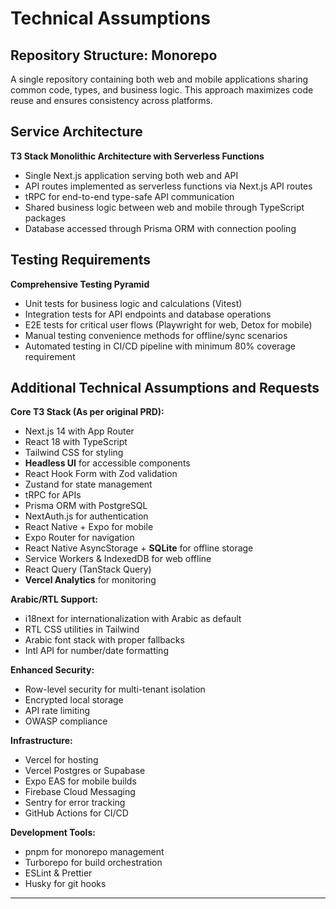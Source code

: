 # Technical Assumptions

## Repository Structure: Monorepo
A single repository containing both web and mobile applications sharing common code, types, and business logic. This approach maximizes code reuse and ensures consistency across platforms.

## Service Architecture
**T3 Stack Monolithic Architecture with Serverless Functions**
- Single Next.js application serving both web and API
- API routes implemented as serverless functions via Next.js API routes
- tRPC for end-to-end type-safe API communication
- Shared business logic between web and mobile through TypeScript packages
- Database accessed through Prisma ORM with connection pooling

## Testing Requirements
**Comprehensive Testing Pyramid**
- Unit tests for business logic and calculations (Vitest)
- Integration tests for API endpoints and database operations
- E2E tests for critical user flows (Playwright for web, Detox for mobile)
- Manual testing convenience methods for offline/sync scenarios
- Automated testing in CI/CD pipeline with minimum 80% coverage requirement

## Additional Technical Assumptions and Requests

**Core T3 Stack (As per original PRD):**
- Next.js 14 with App Router
- React 18 with TypeScript
- Tailwind CSS for styling
- **Headless UI** for accessible components
- React Hook Form with Zod validation
- Zustand for state management
- tRPC for APIs
- Prisma ORM with PostgreSQL
- NextAuth.js for authentication
- React Native + Expo for mobile
- Expo Router for navigation
- React Native AsyncStorage + **SQLite** for offline storage
- Service Workers & IndexedDB for web offline
- React Query (TanStack Query)
- **Vercel Analytics** for monitoring

**Arabic/RTL Support:**
- i18next for internationalization with Arabic as default
- RTL CSS utilities in Tailwind
- Arabic font stack with proper fallbacks
- Intl API for number/date formatting

**Enhanced Security:**
- Row-level security for multi-tenant isolation
- Encrypted local storage
- API rate limiting
- OWASP compliance

**Infrastructure:**
- Vercel for hosting
- Vercel Postgres or Supabase
- Expo EAS for mobile builds
- Firebase Cloud Messaging
- Sentry for error tracking
- GitHub Actions for CI/CD

**Development Tools:**
- pnpm for monorepo management
- Turborepo for build orchestration
- ESLint & Prettier
- Husky for git hooks

---
